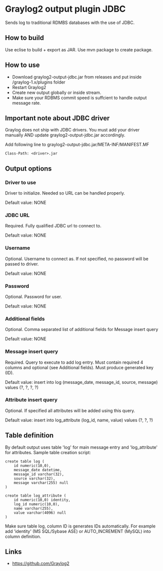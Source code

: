 Graylog2 output plugin JDBC
=============================

Sends log to traditional RDMBS databases with the use of JDBC.

## How to build

Use eclise to build + export as JAR.
Use mvn package to create package.

## How to use

  * Download graylog2-output-jdbc.jar from releases and put inside /graylog-1.x/plugins folder
  * Restart Graylog2
  * Create new output globally or inside stream.
  * Make sure your RDBMS commit speed is suffcient to handle output message rate. 

## Important note about JDBC driver

Graylog does not ship with JDBC drivers. You must add your driver manually AND update graylog2-output-jdbc.jar accordingly.

Add following line to graylog2-output-jdbc.jar/META-INF/MANIFEST.MF

	Class-Path: <driver>.jar

## Output options

### Driver to use

Driver to initialize. Needed so URL can be handled properly.

Default value: NONE

### JDBC URL

Required. Fully qualified JDBC url to connect to.

Default value: NONE

### Username

Optional. Username to connect as. If not specified, no password will be passed to driver.

Default value: NONE 

### Password

Optional. Password for user.

Default value: NONE 

### Additional fields

Optional. Comma separated list of additional fields for Message insert query

Default value: NONE

### Message insert query

Required. Query to execute to add log entry. Must contain required 4 columns and optional (see Additional fields). Must produce generated key (ID).

Default value: insert into log (message_date, message_id, source, message) values (?, ?, ?, ?)

### Attribute insert query

Optional. If specified all attributes will be added using this query.

Default value: insert into log_attribute (log_id, name, value) values (?, ?, ?)

## Table definition

By default output uses table 'log' for main message entry and 'log_attribute' for attributes.
Sample table creation script:

	create table log (
		id numeric(10,0),
		message_date datetime,
		message_id varchar(32), 
		source varchar(32),
		message varchar(255) null
	)

	create table log_attribute (
		id numeric(10,0) identity,
		log_id numeric(10,0), 
		name varchar(255),
		value varchar(4096) null
	)

Make sure table log, column ID is generates IDs automatically. For example add 'identity' (MS SQL/Sybase ASE) or AUTO_INCREMENT (MySQL) into column definition.   

## Links

  * https://github.com/Graylog2

